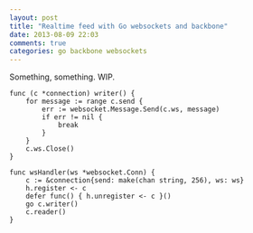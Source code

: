 ```yaml
---
layout: post
title: "Realtime feed with Go websockets and backbone"
date: 2013-08-09 22:03
comments: true
categories: go backbone websockets
---
```


Something, something. WIP.

	func (c *connection) writer() {
	    for message := range c.send {
	        err := websocket.Message.Send(c.ws, message)
	        if err != nil {
	            break
	        }
	    }
	    c.ws.Close()
	}

	func wsHandler(ws *websocket.Conn) {
	    c := &connection{send: make(chan string, 256), ws: ws}
	    h.register <- c
	    defer func() { h.unregister <- c }()
	    go c.writer()
	    c.reader()
	}
